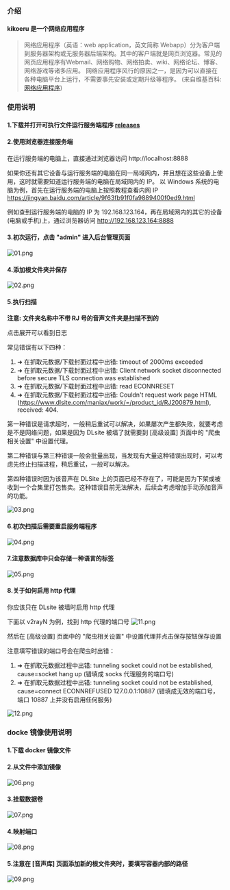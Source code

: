 ### 介绍
#### kikoeru 是一个网络应用程序
> 网络应用程序（英语：web application，英文简称 Webapp）分为客户端到服务器架构或无服务器后端架构。其中的客户端就是网页浏览器。常见的网页应用程序有Webmail、网络购物、网络拍卖、wiki、网络论坛、博客、网络游戏等诸多应用。
网络应用程序风行的原因之一，是因为可以直接在各种电脑平台上运行，不需要事先安装或定期升级等程序。
(来自维基百科: [网络应用程序](https://zh.wikipedia.org/wiki/%E7%BD%91%E7%BB%9C%E5%BA%94%E7%94%A8%E7%A8%8B%E5%BA%8F))

### 使用说明
#### 1.下载并打开可执行文件运行服务端程序 [releases](https://github.com/umonaca/kikoeru-express/releases)

#### 2.使用浏览器连接服务端
在运行服务端的电脑上，直接通过浏览器访问 http://localhost:8888

如果你还有其它设备与运行服务端的电脑在同一局域网内，并且想在这些设备上使用，这时就需要知道运行服务端的电脑在局域网内的 IP。 以 Windows 系统的电脑为例，首先在运行服务端的电脑上按照教程查看内网 IP https://jingyan.baidu.com/article/9f63fb91f0fa9889400f0ed9.html

例如查到运行服务端的电脑的 IP 为 192.168.123.164，再在局域网内的其它的设备(电脑或手机)上，通过浏览器访问 http://192.168.123.164:8888

#### 3.初次运行，点击 "admin" 进入后台管理页面
![01.png](https://i.loli.net/2020/04/22/j81VBrIfRyG9TzC.png)

#### 4.添加根文件夹并保存
![02.png](https://i.loli.net/2020/04/22/aMwLEKgjfVHvyJT.png)

#### 5.执行扫描
**注意: 文件夹名称中不带 RJ 号的音声文件夹是扫描不到的**

点击展开可以看到日志

常见错误有以下四种：
1. ➜ 在抓取元数据/下载封面过程中出错: timeout of 2000ms exceeded
2. ➜ 在抓取元数据/下载封面过程中出错: Client network socket disconnected before secure TLS connection was established
3. ➜ 在抓取元数据/下载封面过程中出错: read ECONNRESET
4. ➜ 在抓取元数据/下载封面过程中出错: Couldn't request work page HTML (https://www.dlsite.com/maniax/work/=/product_id/RJ200879.html), received: 404.

第一种错误是请求超时，一般稍后重试可以解决，如果屡次产生都失败，就要考虑是不是网络问题，如果是因为 DLsite 被墙了就需要到 [高级设置] 页面中的 "爬虫相关设置" 中设置代理。

第二种错误与第三种错误一般会批量出现，当发现有大量这种错误出现时，可以考虑先终止扫描进程，稍后重试，一般可以解决。

第四种错误时因为该音声在 DLSite 上的页面已经不存在了，可能是因为下架或被收到一个合集里打包售卖。这种错误目前无法解决，后续会考虑增加手动添加音声的功能。

![03.png](https://i.loli.net/2020/04/22/pb5GtPoVKL6mwzA.png)

#### 6.初次扫描后需要重启服务端程序
![04.png](https://i.loli.net/2020/04/22/kfLF6qP2b3t9oiS.png)

#### 7.注意数据库中只会存储一种语言的标签
![05.png](https://i.loli.net/2020/04/22/eSRPvprqzosADXh.png)

#### 8.关于如何启用 http 代理
你应该只在 DLsite 被墙时启用 http 代理

下面以 v2rayN 为例，找到 http 代理的端口号
![11.png](https://i.loli.net/2020/04/22/VAbRHezhwx4lrON.png)

然后在 [高级设置] 页面中的 "爬虫相关设置" 中设置代理并点击保存按钮保存设置

注意填写错误的端口号会在爬虫时出错：

1. ➜ 在抓取元数据过程中出错: tunneling socket could not be established, cause=socket hang up (错填成 socks 代理服务的端口号)
2. ➜ 在抓取元数据过程中出错: tunneling socket could not be established, cause=connect ECONNREFUSED 127.0.0.1:10887 (错填成无效的端口号，端口 10887 上并没有启用任何服务)

![12.png](https://i.loli.net/2020/04/22/yJRU63XLrflHNnG.png)

### docke 镜像使用说明
#### 1.下载 docker 镜像文件

#### 2.从文件中添加镜像
![06.png](https://i.loli.net/2020/04/22/HqFvgnMybEzhjQm.png)

#### 3.挂载数据卷
![07.png](https://i.loli.net/2020/04/22/mcM5D4vfAgoYbCQ.png)

#### 4.映射端口
![08.png](https://i.loli.net/2020/04/22/5d2JkIf8XCe3KyG.png)

#### 5.注意在 [音声库] 页面添加新的根文件夹时，要填写容器内部的路径
![09.png](https://i.loli.net/2020/04/22/FoHhi8nEzJRSMwG.png)
